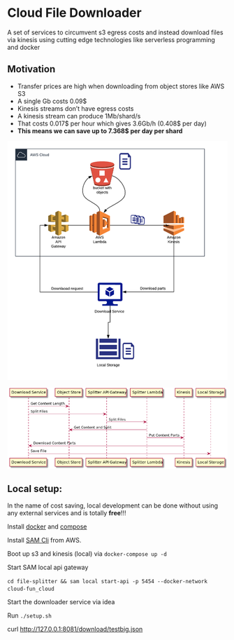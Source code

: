 # Cloud File Downloader

A set of services to circumvent s3 egress costs and instead download files via kinesis using cutting edge technologies like 
serverless programming and docker

## Motivation

* Transfer prices are high when downloading from object stores like AWS S3
* A single Gb costs 0.09$
* Kinesis streams don’t have egress costs
* A kinesis stream can produce 1Mb/shard/s
* That costs 0.017$ per hour which gives 3.6Gb/h (0.408$ per day)
* **This means we can save up to 7.368$ per day per shard** 



![Architecture](architecture.png "Architecture")

![Main flow](sequence.png "Main flow")


## Local setup:

In the name of cost saving, local development can be done without using any external services and is totally **free**!!!

Install [docker](https://docs.docker.com/install/linux/docker-ce/ubuntu/) and [compose](https://linuxize.com/post/how-to-install-and-use-docker-compose-on-ubuntu-18-04/) 

Install [SAM Cli](https://docs.aws.amazon.com/serverless-application-model/latest/developerguide/serverless-sam-cli-install.html) from AWS.


Boot up s3 and kinesis (local) via `docker-compose up -d`

Start SAM local api gateway

`cd file-splitter && sam local start-api -p 5454 --docker-network cloud-fun_cloud`

Start the downloader service via idea

Run `./setup.sh`

curl http://127.0.0.1:8081/download/testbig.json
